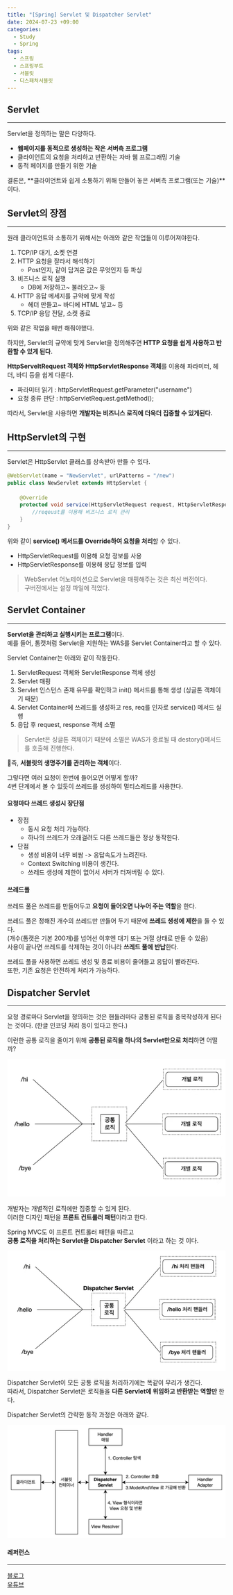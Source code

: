 ```yaml
---
title: "[Spring] Servlet 및 Dispatcher Servlet"
date: 2024-07-23 +09:00
categories:
  - Study
  - Spring
tags:
  - 스프링
  - 스프링부트
  - 서블릿
  - 디스패처서블릿
---
```

## Servlet
---
Servlet을 정의하는 말은 다양하다.
- **웹페이지를 동적으로 생성하는 작은 서버측 프로그램**
- 클라이언트의 요청을 처리하고 반환하는 자바 웹 프로그래밍 기술
- 동적 페이지를 만들기 위한 기술

결론은,
**클라이언트와 쉽게 소통하기 위해 만들어 놓은 서버측 프로그램(또는 기술)**이다.

## Servlet의 장점
---
원래 클라이언트와 소통하기 위해서는 아래와 같은 작업들이 이루어져야한다.

1. TCP/IP 대기, 소켓 연결
2. HTTP 요청을 잘라서 해석하기
	- Post인지, 같이 담겨온 값은 무엇인지 등 파싱
3. 비즈니스 로직 실행
	- DB에 저장하고~ 불러오고~ 등
4. HTTP 응답 메세지를 규약에 맞게 작성
	- 헤더 만들고~ 바디에 HTML 넣고~ 등
5. TCP/IP 응답 전달, 소켓 종료

위와 같은 작업을 매번 해줘야했다.   

하지만, Servlet의 규약에 맞게 Servlet을 정의해주면 **HTTP 요청을 쉽게 사용하고 반환할 수 있게 된다.**

**HttpServeltRequest 객체와 HttpServletResponse 객체**를 이용해 파라미터, 헤더, 바디 등을 쉽게 다룬다.
- 파라미터 읽기 : httpServletRequest.getParameter("username")
- 요청 종류 판단 : httpServletRequest.getMethod();

따라서, Servlet을 사용하면 **개발자는 비즈니스 로직에 더욱더 집중할 수 있게된다.**

## HttpServlet의 구현
---
Servlet은 HttpServlet 클래스를 상속받아 만들 수 있다.

```java
@WebServlet(name = "NewServlet", urlPatterns = "/new")
public class NewServlet extends HttpServlet {

	@Override
	protected void service(HttpServletRequest request, HttpServletResponse response){
		//reqeust를 이용해 비즈니스 로직 관리
	}
}
```

위와 같이 **service() 메서드를 Override하여 요청을 처리**할 수 있다.
- HttpServletRequest를 이용해 요청 정보를 사용
- HttpServletResponse를 이용해 응답 정보를 입력

>WebServlet 어노테이션으로 Servlet을 매핑해주는 것은 최신 버전이다.    
>구버전에서는 설정 파일에 적었다.

## Servlet Container
---
**Servlet을 관리하고 실행시키는 프로그램**이다.    
예를 들어, 톰캣처럼 Servlet을 지원하는 WAS를 Servlet Container라고 할 수 있다.

Servlet Container는 아래와 같이 작동한다.
1. ServletRequest 객체와 ServletResponse 객체 생성
2. Servlet 매핑
3. Servlet 인스턴스 존재 유무를 확인하고 init() 메서드를 통해 생성 (싱글톤 객체이기 때문)
4. Servlet Container에 쓰레드를 생성하고 res, req를 인자로 service() 메서드 실행
5. 응답 후 request, response 객체 소멸 

> Servlet은 싱글톤 객체이기 때문에 소멸은 WAS가 종료될 때 destory()메서드를 호출해 진행한다.

즉, **서블릿의 생명주기를 관리하는 객체**이다.

그렇다면 여러 요청이 한번에 들어오면 어떻게 할까?    
4번 단계에서 볼 수 있듯이 쓰레드를 생성하여 멀티스레드를 사용한다.    

#### 요청마다 쓰레드 생성시 장단점
- 장점
	- 동시 요청 처리 가능하다.
	- 하나의 쓰레드가 오래걸려도 다른 쓰레드들은 정상 동작한다.
- 단점
	- 생성 비용이 너무 비쌈 -> 응답속도가 느려진다.
	- Context Switching 비용이 생긴다.
	- 쓰레드 생성에 제한이 없어서 서버가 터져버릴 수 있다.

#### 쓰레드풀   
쓰레드 풀은 쓰레드를 만들어두고 **요청이 들어오면 나누어 주는 역할**을 한다.  

쓰레드 풀은 정해진 개수의 쓰레드만 만들어 두기 때문에 **쓰레드 생성에 제한**을 둘 수 있다.    
(개수(톰캣은 기본 200개)를 넘어선 이후엔 대기 또는 거절 상태로 만들 수 있음)    
사용이 끝나면 쓰레드를 삭제하는 것이 아니라 **쓰레드 풀에 반납**한다.

쓰레드 풀을 사용하면 쓰레드 생성 및 종료 비용이 줄어들고 응답이 빨라진다.    
또한, 기존 요청은 안전하게 처리가 가능하다.

## Dispatcher Servlet
---
 요청 경로마다 Servlet을 정의하는 것은 핸들러마다 공통된 로직을 중복작성하게 된다는 것이다.
(한글 인코딩 처리 등이 있다고 한다.)

이런한 공통 로직을 줄이기 위해 **공통된 로직을 하나의 Servlet만으로 처리**하면 어떨까?

![](images/2024-07-23-Spring-Servlet-2.png)

개발자는 개별적인 로직에만 집중할 수 있게 된다.   
이러한 디자인 패턴을 **프론트 컨트롤러 패턴**이라고 한다.

Spring MVC도 이 프론트 컨트롤러 패턴을 따르고    
**공통 로직을 처리하는 Servlet을 Dispatcher Servlet** 이라고 하는 것 이다.

![](images/2024-07-23-Spring-Servlet-1.png)

Dispatcher Servlet이 모든 공통 로직을 처리하기에는 똑같이 무리가 생긴다.   
따라서, Dispatcher Servlet은 로직들을 **다른 Servlet에 위임하고 반환받는 역할만** 한다.

Dispatcher Servlet의 간략한 동작 과정은 아래와 같다.

![](images/2024-07-23-Spring-Servlet-3.png)

#### 레퍼런스
---
[블로그](https://velog.io/@suhongkim98/Front-Controller-%ED%8C%A8%ED%84%B4%EA%B3%BC-spring-MVC)    
[유튜브](https://www.youtube.com/watch?v=calGCwG_B4Y&t=590s)

